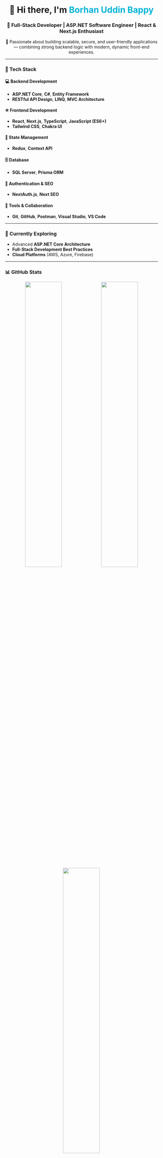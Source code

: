 <!-- Profile Header -->
<h1 align="center">👋 Hi there, I'm <span style="color:#00b4d8;">Borhan Uddin Bappy</span></h1>

<h3 align="center">🎯 Full-Stack Developer | ASP.NET Software Engineer | React & Next.js Enthusiast</h3>

<p align="center">
  🚀 Passionate about building scalable, secure, and user-friendly applications — combining strong backend logic with modern, dynamic front-end experiences.
</p>

---

### 🧠 Tech Stack

#### 💻 Backend Development
- **ASP.NET Core**, **C#**, **Entity Framework**
- **RESTful API Design**, **LINQ**, **MVC Architecture**

#### ⚛️ Frontend Development
- **React**, **Next.js**, **TypeScript**, **JavaScript (ES6+)**
- **Tailwind CSS**, **Chakra UI**

#### 🧩 State Management
- **Redux**, **Context API**

#### 🗄️ Database
- **SQL Server**, **Prisma ORM**

#### 🔐 Authentication & SEO
- **NextAuth.js**, **Next SEO**

#### 🧰 Tools & Collaboration
- **Git**, **GitHub**, **Postman**, **Visual Studio**, **VS Code**

---

### 🌱 Currently Exploring
- Advanced **ASP.NET Core Architecture**
- **Full-Stack Development Best Practices**
- **Cloud Platforms** (AWS, Azure, Firebase)

---

### 📊 GitHub Stats

<p align="center">
  <img width="49%" src="https://github-readme-stats.vercel.app/api?username=BorhanBappy&show_icons=true&theme=radical" />
  <img width="49%" src="https://github-readme-streak-stats.herokuapp.com/?user=BorhanBappy&theme=radical" />
</p>

<p align="center">
  <img width="49%" src="https://github-readme-stats.vercel.app/api/top-langs/?username=BorhanBappy&layout=compact&theme=radical" />
</p>

---

### 🏆 GitHub Trophies

<p align="center">
  <img src="https://github-profile-trophy.vercel.app/?username=BorhanBappy&theme=onedark&row=1&no-frame=true&margin-w=15" />
</p>

---

### 📫 Let’s Connect

<p align="center">
  <a href="mailto:devborhanbappy@gmail.com"><img src="https://img.shields.io/badge/Gmail-D14836?style=for-the-badge&logo=gmail&logoColor=white"></a>
  <a href="https://github.com/BorhanBappy"><img src="https://img.shields.io/badge/GitHub-171515?style=for-the-badge&logo=github&logoColor=white"></a>
  <a href="https://www.linkedin.com/in/borhan-uddin-bappy-537a3417b/"><img src="https://img.shields.io/badge/LinkedIn-0077b5?style=for-the-badge&logo=linkedin&logoColor=white"></a>
</p>

<p align="center">
  💼 <b>Role:</b> Software Engineer (ASP.NET)  
  <br>
  📧 <b>Email:</b> <a href="mailto:devborhanbappy@gmail.com">devborhanbappy@gmail.com</a>  
  <br>
  📱 <b>Phone:</b> 01778122843
</p>

---

<p align="center">
  <img src="https://komarev.com/ghpvc/?username=BorhanBappy&label=Profile%20views&color=green&style=flat" alt="Profile Views" />
</p>
